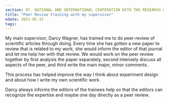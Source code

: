 ```yaml
---
section: 07. NATIONAL AND INTERNATIONAL COOPERATION WITH THE RESEARCH COMMUNITY
title: "Peer Review training with my supervisor"
edate: 2021-05-15
tags:
---
```


My main supervisor, Darcy Wagner, has trained me to do peer-review of scientific articles through doing. Every time she has gotten a new paper to review that is related to my work, she would inform the editor of that journal and let me help her with that review. 
We would work on the peer review together by first analysis the paper separately, second intensely discuss all aspects of the peer, and third write the main major, minor comments.

This process has helped improve the way I think about experiment design and about how I write my own scientific work. 

Darcy always informs the editors of the trainees help so that the editors can recognize the expertise and maybe one day directly as a peer review. 